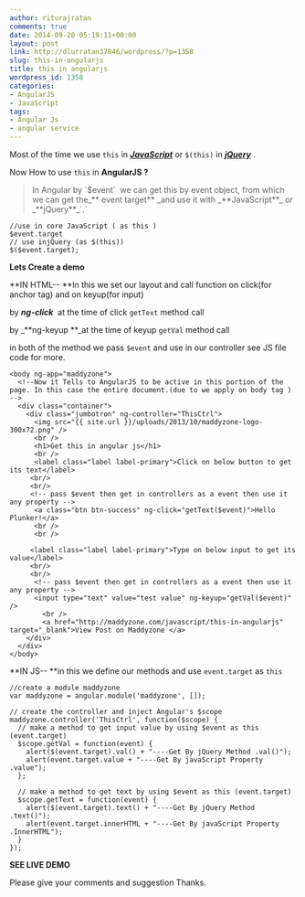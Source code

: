 ```yaml
---
author: riturajratan
comments: true
date: 2014-09-20 05:19:11+00:00
layout: post
link: http://dlurratan37846/wordpress/?p=1358
slug: this-in-angularjs
title: this in angularjs
wordpress_id: 1358
categories:
- AngularJS
- JavaScript
tags:
- Angular Js
- angular service
---
```


Most of the time we use `this` in [_**JavaScript**_](http://maddyzone.com/category/javascript) or `$(this)` in [_**jQuery**_](http://maddyzone.com/category/javascript/jquery) .

Now How to use `this` in **AngularJS ?**


<blockquote>In Angular by `$event`  we can get this by event object, from which we can get the_** event target** _and use it with _**JavaScript**_ or _**jQuery**_`.`</blockquote>



    
    //use in core JavaScript ( as this )
    $event.target
    // use injQuery (as $(this))
    $($event.target);


**Lets Create a demo**

**IN HTML-- **In this we set our layout and call function on click(for anchor tag) and on keyup(for input)

by _**ng-click**_  at the time of click `getText` method call

by _**ng-keyup **_at the time of keyup `getVal` method call

in both of the method we pass `$event` and use in our controller see JS file code for more.

    
    <body ng-app="maddyzone">
      <!--Now it Tells to AngularJS to be active in this portion of the page. In this case the entire document.(due to we apply on body tag ) -->
      <div class="container">
        <div class="jumbotron" ng-controller="ThisCtrl">
          <img src="{{ site.url }}/uploads/2013/10/maddyzone-logo-300x72.png" />
          <br />
          <h1>Get this in angular js</h1>
          <br />
          <label class="label label-primary">Click on below button to get its text</label>
         <br/>
         <br/>
         <!-- pass $event then get in controllers as a event then use it any property -->
          <a class="btn btn-success" ng-click="getText($event)">Hello Plunker!</a>
          <br />
          <br />
          
         <label class="label label-primary">Type on below input to get its value</label>
         <br/>
         <br/>
          <!-- pass $event then get in controllers as a event then use it any property -->
          <input type="text" value="test value" ng-keyup="getVal($event)" />
            <br />
            <a href="http://maddyzone.com/javascript/this-in-angularjs" target="_blank">View Post on Maddyzone </a>
        </div>
      </div>
    </body>


**IN JS-- **in this we define our methods and use `event.target` as `this`

    
    //create a module maddyzone
    var maddyzone = angular.module('maddyzone', []);
    
    // create the controller and inject Angular's $scope
    maddyzone.controller('ThisCtrl', function($scope) {
      // make a method to get input value by using $event as this (event.target)
      $scope.getVal = function(event) {
        alert($(event.target).val() + "----Get By jQuery Method .val()");
        alert(event.target.value + "----Get By javaScript Property .value");
      };
    
      // make a method to get text by using $event as this (event.target)
      $scope.getText = function(event) {
        alert($(event.target).text() + "----Get By jQuery Method .text()");
        alert(event.target.innerHTML + "----Get By javaScript Property .InnerHTML");
      }
    });


**SEE LIVE DEMO**



Please give your comments and suggestion Thanks.
